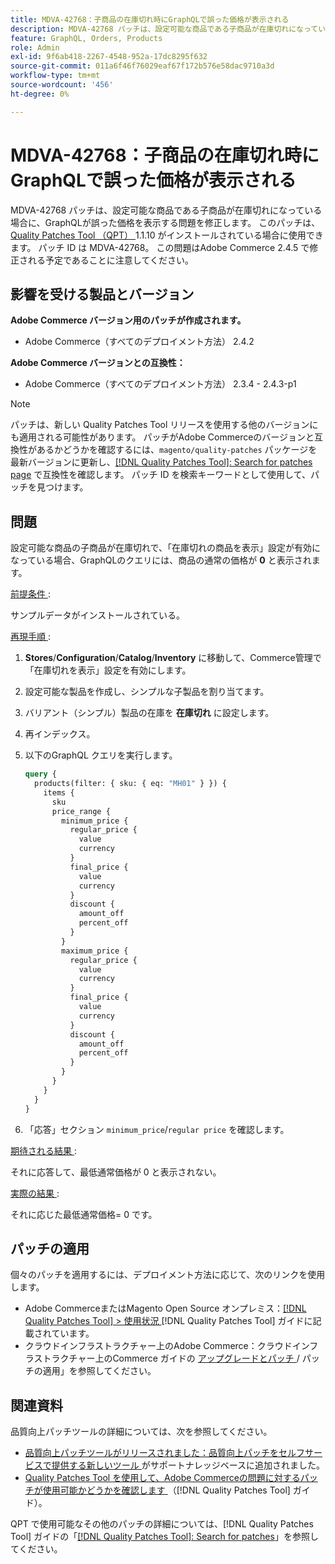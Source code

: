```yaml
---
title: MDVA-42768：子商品の在庫切れ時にGraphQLで誤った価格が表示される
description: MDVA-42768 パッチは、設定可能な商品である子商品が在庫切れになっている場合に、GraphQLが誤った価格を表示する問題を修正します。 このパッチは、[Quality Patches Tool （QPT） ] （https://experienceleague.adobe.com/en/docs/commerce-operations/tools/quality-patches-tool/quality-patches-tool-to-self-serve-quality-patches） 1.1.10 がインストールされている場合に利用できます。 パッチ ID は MDVA-42768。 この問題はAdobe Commerce 2.4.5 で修正される予定であることに注意してください。
feature: GraphQL, Orders, Products
role: Admin
exl-id: 9f6ab418-2267-4548-952a-17dc8295f632
source-git-commit: 011a6f46f76029eaf67f172b576e58dac9710a3d
workflow-type: tm+mt
source-wordcount: '456'
ht-degree: 0%

---
```


# MDVA-42768：子商品の在庫切れ時にGraphQLで誤った価格が表示される

MDVA-42768 パッチは、設定可能な商品である子商品が在庫切れになっている場合に、GraphQLが誤った価格を表示する問題を修正します。 このパッチは、[Quality Patches Tool （QPT） ](https://experienceleague.adobe.com/en/docs/commerce-operations/tools/quality-patches-tool/quality-patches-tool-to-self-serve-quality-patches)1.1.10 がインストールされている場合に使用できます。 パッチ ID は MDVA-42768。 この問題はAdobe Commerce 2.4.5 で修正される予定であることに注意してください。

## 影響を受ける製品とバージョン

**Adobe Commerce バージョン用のパッチが作成されます。**

* Adobe Commerce（すべてのデプロイメント方法） 2.4.2

**Adobe Commerce バージョンとの互換性：**

* Adobe Commerce（すべてのデプロイメント方法） 2.3.4 - 2.4.3-p1

>[!NOTE]
>
>パッチは、新しい Quality Patches Tool リリースを使用する他のバージョンにも適用される可能性があります。 パッチがAdobe Commerceのバージョンと互換性があるかどうかを確認するには、`magento/quality-patches` パッケージを最新バージョンに更新し、[[!DNL Quality Patches Tool]: Search for patches page](https://experienceleague.adobe.com/en/docs/commerce-operations/tools/quality-patches-tool/quality-patches-tool-to-self-serve-quality-patches) で互換性を確認します。 パッチ ID を検索キーワードとして使用して、パッチを見つけます。

## 問題

設定可能な商品の子商品が在庫切れで、「在庫切れの商品を表示」設定が有効になっている場合、GraphQLのクエリには、商品の通常の価格が **0** と表示されます。

<u> 前提条件 </u>:

サンプルデータがインストールされている。

<u> 再現手順 </u>:

1. **Stores**/**Configuration**/**Catalog**/**Inventory** に移動して、Commerce管理で「在庫切れを表示」設定を有効にします。
1. 設定可能な製品を作成し、シンプルな子製品を割り当てます。
1. バリアント（シンプル）製品の在庫を **在庫切れ** に設定します。
1. 再インデックス。
1. 以下のGraphQL クエリを実行します。

   ```GraphQL
   query {
     products(filter: { sku: { eq: "MH01" } }) {
       items {
         sku
         price_range {
           minimum_price {
             regular_price {
               value
               currency
             }
             final_price {
               value
               currency
             }
             discount {
               amount_off
               percent_off
             }
           }
           maximum_price {
             regular_price {
               value
               currency
             }
             final_price {
               value
               currency
             }
             discount {
               amount_off
               percent_off
             }
           }
         }
       }
     }
   }
   ```

1. 「応答」セクション `minimum_price`/`regular price` を確認します。

<u> 期待される結果 </u>:

それに応答して、最低通常価格が 0 と表示されない。

<u> 実際の結果 </u>:

それに応じた最低通常価格= 0 です。

## パッチの適用

個々のパッチを適用するには、デプロイメント方法に応じて、次のリンクを使用します。

* Adobe CommerceまたはMagento Open Source オンプレミス：[[!DNL Quality Patches Tool] > 使用状況 ](/help/tools/quality-patches-tool/usage.md) [!DNL Quality Patches Tool] ガイドに記載されています。
* クラウドインフラストラクチャー上のAdobe Commerce：クラウドインフラストラクチャー上のCommerce ガイドの [ アップグレードとパッチ ](https://experienceleague.adobe.com/docs/commerce-cloud-service/user-guide/develop/upgrade/apply-patches.html)/ パッチの適用」を参照してください。

## 関連資料

品質向上パッチツールの詳細については、次を参照してください。

* [ 品質向上パッチツールがリリースされました：品質向上パッチをセルフサービスで提供する新しいツール ](https://experienceleague.adobe.com/en/docs/commerce-operations/tools/quality-patches-tool/quality-patches-tool-to-self-serve-quality-patches) がサポートナレッジベースに追加されました。
* [Quality Patches Tool を使用して、Adobe Commerceの問題に対するパッチが使用可能かどうかを確認します ](/help/tools/quality-patches-tool/patches-available-in-qpt/check-patch-for-magento-issue-with-magento-quality-patches.md) （[!DNL Quality Patches Tool] ガイド）。

QPT で使用可能なその他のパッチの詳細については、[!DNL Quality Patches Tool] ガイドの「[[!DNL Quality Patches Tool]: Search for patches](https://experienceleague.adobe.com/tools/commerce-quality-patches/index.html)」を参照してください。
